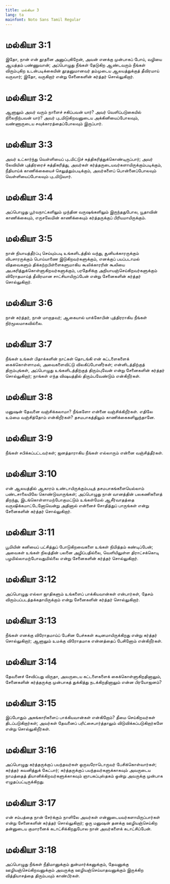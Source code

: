 ```yaml
---
title: மல்கியா 3
lang: ta
mainfont: Noto Sans Tamil Regular
---
```


# மல்கியா 3:1

இதோ, நான் என் தூதனை அனுப்புகிறேன், அவன் எனக்கு முன்பாகப் போய், வழியை ஆயத்தம் பண்ணுவான்; அப்பொழுது நீங்கள் தேடுகிற ஆண்டவரும் நீங்கள் விரும்புகிற உடன்படிக்கையின் தூதனுமானவர் தம்முடைய ஆலயத்துக்குத் தீவிரமாய் வருவார்; இதோ, வருகிறார் என்று சேனைகளின் கர்த்தர் சொல்லுகிறார்.

# மல்கியா 3:2

ஆனாலும் அவர் வரும் நாளைச் சகிப்பவன் யார்? அவர் வெளிப்படுகையில் நிலைநிற்பவன் யார்? அவர் புடமிடுகிறவனுடைய அக்கினியைப்போலவும், வண்ணாருடைய சவுக்காரத்தைப்போலவும் இருப்பார்.

# மல்கியா 3:3

அவர் உட்கார்ந்து வெள்ளியைப் புடமிட்டுச் சுத்திகரித்துக்கொண்டிருப்பார்; அவர் லேவியின் புத்திரரைச் சுத்திகரித்து, அவர்கள் கர்த்தருடையவர்களாயிருக்கும்படிக்கும், நீதியாய்க் காணிக்கையைச் செலுத்தும்படிக்கும், அவர்களைப் பொன்னைப்போலவும் வெள்ளியைப்போலவும் புடமிடுவார்.

# மல்கியா 3:4

அப்பொழுது பூர்வநாட்களிலும் முந்தின வருஷங்களிலும் இருந்ததுபோல, யூதாவின் காணிக்கையும், எருசலேமின் காணிக்கையும் கர்த்தருக்குப் பிரியமாயிருக்கும்.

# மல்கியா 3:5

நான் நியாயத்தீர்ப்பு செய்யும்படி உங்களிடத்தில் வந்து, சூனியக்காரருக்கும் விபசாரருக்கும் பொய்யாணை இடுகிறவர்களுக்கும், எனக்குப் பயப்படாமல் விதவைகளும் திக்கற்றபிள்ளைகளுமாகிய கூலிக்காரரின் கூலியை அபகரித்துக்கொள்ளுகிறவர்களுக்கும், பரதேசிக்கு அநியாயஞ்செய்கிறவர்களுக்கும் விரோதமாய்த் தீவிரமான சாட்சியாயிருப்பேன் என்று சேனைகளின் கர்த்தர் சொல்லுகிறார்.

# மல்கியா 3:6

நான் கர்த்தர், நான் மாறாதவர்; ஆகையால் யாக்கோபின் புத்திரராகிய நீங்கள் நிர்மூலமாகவில்லை.

# மல்கியா 3:7

நீங்கள் உங்கள் பிதாக்களின் நாட்கள் தொடங்கி என் கட்டளைகளைக் கைக்கொள்ளாமல், அவைகளைவிட்டு விலகிப்போனீர்கள்; என்னிடத்திற்குத் திரும்புங்கள், அப்பொழுது உங்களிடத்திற்குத் திரும்புவேன் என்று சேனைகளின் கர்த்தர் சொல்லுகிறார்; நாங்கள் எந்த விஷயத்தில் திரும்பவேண்டும் என்கிறீர்கள்.

# மல்கியா 3:8

மனுஷன் தேவனை வஞ்சிக்கலாமா? நீங்களோ என்னை வஞ்சிக்கிறீர்கள். எதிலே உம்மை வஞ்சித்தோம் என்கிறீர்கள்? தசமபாகத்திலும் காணிக்கைகளிலுந்தானே.

# மல்கியா 3:9

நீங்கள் சபிக்கப்பட்டவர்கள்; ஜனத்தாராகிய நீங்கள் எல்லாரும் என்னை வஞ்சித்தீர்கள்.

# மல்கியா 3:10

என் ஆலயத்தில் ஆகாரம் உண்டாயிருக்கும்படித் தசமபாகங்களையெல்லாம் பண்டசாலையிலே கொண்டுவாருங்கள்; அப்பொழுது நான் வானத்தின் பலகணிகளைத் திறந்து, இடங்கொள்ளாமற்போகுமட்டும் உங்கள்மேல் ஆசீர்வாதத்தை வருஷிக்கமாட்டேனோவென்று அதினால் என்னைச் சோதித்துப் பாருங்கள் என்று சேனைகளின் கர்த்தர் சொல்லுகிறார்.

# மல்கியா 3:11

பூமியின் கனியைப் பட்சித்துப் போடுகிறவைகளை உங்கள் நிமித்தம் கண்டிப்பேன்; அவைகள் உங்கள் நிலத்தின் பலனை அழிப்பதில்லை, வெளியிலுள்ள திராட்சக்கொடி பழமில்லாமற்போவதுமில்லை என்று சேனைகளின் கர்த்தர் சொல்லுகிறார்.

# மல்கியா 3:12

அப்பொழுது எல்லா ஜாதிகளும் உங்களைப் பாக்கியவான்கள் என்பார்கள், தேசம் விரும்பப்படத்தக்கதாயிருக்கும் என்று சேனைகளின் கர்த்தர் சொல்லுகிறார்.

# மல்கியா 3:13

நீங்கள் எனக்கு விரோதமாய்ப் பேசின பேச்சுகள் கடினமாயிருக்கிறது என்று கர்த்தர் சொல்லுகிறார்; ஆனாலும் உமக்கு விரோதமாக என்னத்தைப் பேசினோம் என்கிறீர்கள்.

# மல்கியா 3:14

தேவனைச் சேவிப்பது விருதா, அவருடைய கட்டளைகளைக் கைக்கொள்ளுகிறதினாலும், சேனைகளின் கர்த்தருக்கு முன்பாகத் துக்கித்து நடக்கிறதினாலும் என்ன பிரயோஜனம்?

# மல்கியா 3:15

இப்போதும் அகங்காரிகளைப் பாக்கியவான்கள் என்கிறோம்? தீமை செய்கிறவர்கள் திடப்படுகிறார்கள்; அவர்கள் தேவனைப் பரிட்சைபார்த்தாலும் விடுவிக்கப்படுகிறார்களே என்று சொல்லுகிறீர்கள்.

# மல்கியா 3:16

அப்பொழுது கர்த்தருக்குப் பயந்தவர்கள் ஒருவரோடொருவர் பேசிக்கொள்வார்கள்; கர்த்தர் கவனித்துக் கேட்பார்; கர்த்தருக்குப் பயந்தவர்களுக்காகவும் அவருடைய நாமத்தைத் தியானிக்கிறவர்களுக்காகவும் ஞாபகப்புஸ்தகம் ஒன்று அவருக்கு முன்பாக எழுதப்பட்டிருக்கிறது.

# மல்கியா 3:17

என் சம்பத்தை நான் சேர்க்கும் நாளிலே அவர்கள் என்னுடையவர்களாயிருப்பார்கள் என்று சேனைகளின் கர்த்தர் சொல்லுகிறார்; ஒரு மனுஷன் தனக்கு ஊழியஞ்செய்கிற தன்னுடைய குமாரனைக் கடாட்சிக்கிறதுபோல நான் அவர்களைக் கடாட்சிப்பேன்.

# மல்கியா 3:18

அப்பொழுது நீங்கள் நீதிமானுக்கும் துன்மார்க்கனுக்கும், தேவனுக்கு ஊழியஞ்செய்கிறவனுக்கும் அவருக்கு ஊழியஞ்செய்யாதவனுக்கும் இருக்கிற வித்தியாசத்தை திரும்பவும் காண்பீர்கள்.


